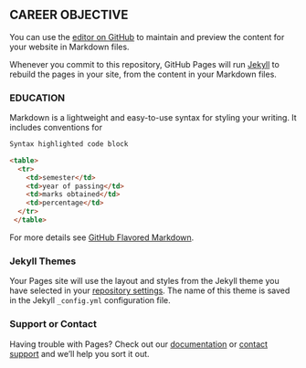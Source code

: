 ## CAREER OBJECTIVE

You can use the [editor on GitHub](https://github.com/vaibhav2620/Vaibhav-Mistry-/edit/gh-pages/index.md) to maintain and preview the content for your website in Markdown files.

Whenever you commit to this repository, GitHub Pages will run [Jekyll](https://jekyllrb.com/) to rebuild the pages in your site, from the content in your Markdown files.

### EDUCATION 

Markdown is a lightweight and easy-to-use syntax for styling your writing. It includes conventions for

```markdown 
Syntax highlighted code block

<table>
  <tr>
    <td>semester</td>
    <td>year of passing</td>
    <td>marks obtained</td>
    <td>percentage</td>
  </tr>
 </table>
``` 

For more details see [GitHub Flavored Markdown](https://guides.github.com/features/mastering-markdown/).

### Jekyll Themes

Your Pages site will use the layout and styles from the Jekyll theme you have selected in your [repository settings](https://github.com/vaibhav2620/Vaibhav-Mistry-/settings). The name of this theme is saved in the Jekyll `_config.yml` configuration file.

### Support or Contact

Having trouble with Pages? Check out our [documentation](https://docs.github.com/categories/github-pages-basics/) or [contact support](https://github.com/contact) and we’ll help you sort it out.
